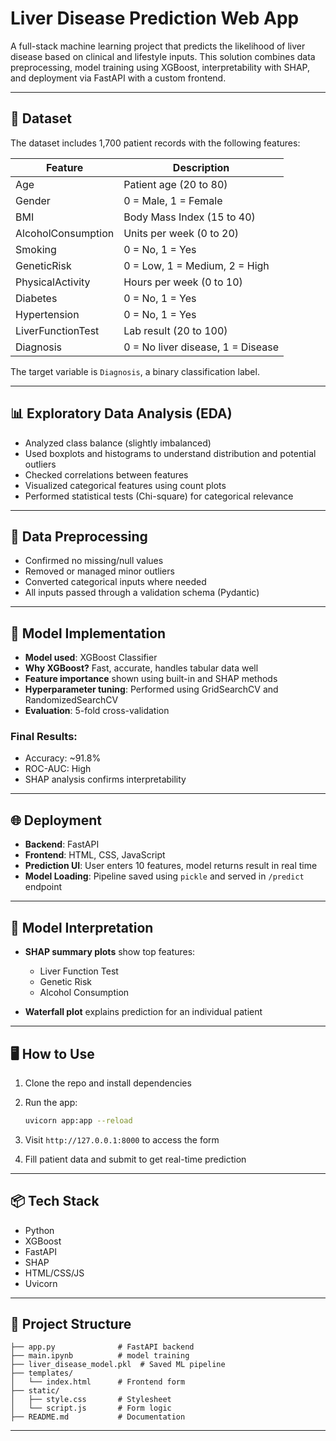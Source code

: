 # Liver Disease Prediction Web App

A full-stack machine learning project that predicts the likelihood of liver disease based on clinical and lifestyle inputs. This solution combines data preprocessing, model training using XGBoost, interpretability with SHAP, and deployment via FastAPI with a custom frontend.

---

## 📁 Dataset

The dataset includes 1,700 patient records with the following features:

| Feature            | Description                       |
| ------------------ | --------------------------------- |
| Age                | Patient age (20 to 80)            |
| Gender             | 0 = Male, 1 = Female              |
| BMI                | Body Mass Index (15 to 40)        |
| AlcoholConsumption | Units per week (0 to 20)          |
| Smoking            | 0 = No, 1 = Yes                   |
| GeneticRisk        | 0 = Low, 1 = Medium, 2 = High     |
| PhysicalActivity   | Hours per week (0 to 10)          |
| Diabetes           | 0 = No, 1 = Yes                   |
| Hypertension       | 0 = No, 1 = Yes                   |
| LiverFunctionTest  | Lab result (20 to 100)            |
| Diagnosis          | 0 = No liver disease, 1 = Disease |

The target variable is `Diagnosis`, a binary classification label.

---

## 📊 Exploratory Data Analysis (EDA)

* Analyzed class balance (slightly imbalanced)
* Used boxplots and histograms to understand distribution and potential outliers
* Checked correlations between features
* Visualized categorical features using count plots
* Performed statistical tests (Chi-square) for categorical relevance

---

## 🧹 Data Preprocessing

* Confirmed no missing/null values
* Removed or managed minor outliers
* Converted categorical inputs where needed
* All inputs passed through a validation schema (Pydantic)

---

## 🤖 Model Implementation

* **Model used**: XGBoost Classifier
* **Why XGBoost?** Fast, accurate, handles tabular data well
* **Feature importance** shown using built-in and SHAP methods
* **Hyperparameter tuning**: Performed using GridSearchCV and RandomizedSearchCV
* **Evaluation**: 5-fold cross-validation

### Final Results:

* Accuracy: \~91.8%
* ROC-AUC: High
* SHAP analysis confirms interpretability

---

## 🌐 Deployment

* **Backend**: FastAPI
* **Frontend**: HTML, CSS, JavaScript
* **Prediction UI**: User enters 10 features, model returns result in real time
* **Model Loading**: Pipeline saved using `pickle` and served in `/predict` endpoint

---

## 🧠 Model Interpretation

* **SHAP summary plots** show top features:

  * Liver Function Test
  * Genetic Risk
  * Alcohol Consumption
* **Waterfall plot** explains prediction for an individual patient

---

## 🖥️ How to Use

1. Clone the repo and install dependencies
2. Run the app:

   ```bash
   uvicorn app:app --reload
   ```
3. Visit `http://127.0.0.1:8000` to access the form
4. Fill patient data and submit to get real-time prediction

---

## 📦 Tech Stack

* Python
* XGBoost
* FastAPI
* SHAP
* HTML/CSS/JS
* Uvicorn

---

## 📂 Project Structure

```
├── app.py              # FastAPI backend
├── main.ipynb          # model training   
├── liver_disease_model.pkl  # Saved ML pipeline
├── templates/
│   └── index.html      # Frontend form
├── static/
│   ├── style.css       # Stylesheet
│   └── script.js       # Form logic
├── README.md           # Documentation
```

---

